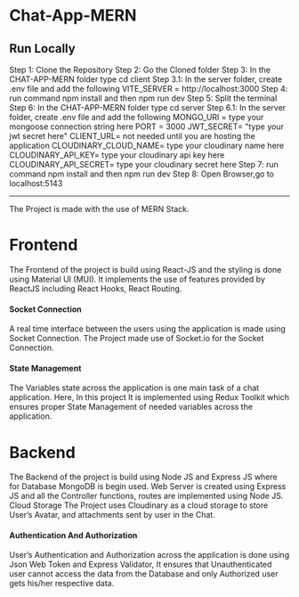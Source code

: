# Chat-App-MERN

## Run Locally
Step 1: Clone the Repository
Step 2: Go the Cloned folder
Step 3: In the CHAT-APP-MERN folder type cd client
Step 3.1: In the server folder, create .env file and add the following 
            VITE_SERVER = http://localhost:3000
Step 4: run command npm install and then npm run dev
Step 5: Split the terminal
Step 6: In the CHAT-APP-MERN folder type cd server 
Step 6.1: In the server folder, create .env file and add the following 
            MONGO_URI = type your mongoose connection string here
            PORT = 3000
            JWT_SECRET= "type your jwt secret here"
            CLIENT_URL= not needed until you are hosting the application
            CLOUDINARY_CLOUD_NAME= type your cloudinary name here
            CLOUDINARY_API_KEY= type your cloudinary api key here
            CLOUDINARY_API_SECRET= type your cloudinary secret here
Step 7: run command npm install and then npm run dev
Step 8: Open Browser,go to localhost:5143


---------------------------------------------------------------------------------------------------------

The Project is made with the use of MERN Stack.

# Frontend
The Frontend of the project is build using React-JS and the styling is done using Material UI (MUI). It implements the use of features provided by ReactJS including React Hooks, React Routing.

#### Socket Connection
A real time interface between the users using the application is made using Socket Connection. The Project made use of Socket.io for the Socket Connection.

#### State Management
The Variables state across the application is one main task of a chat application. Here, In this project It is implemented using Redux Toolkit which ensures proper State Management of needed variables across the application.



# Backend
The Backend of the project is build using Node JS and Express JS where for Database MongoDB is begin used. Web Server is created using Express JS and all the Controller functions, routes are implemented using Node JS.
Cloud Storage
The Project uses Cloudinary as a cloud storage to store User’s Avatar, and attachments sent by user in the Chat.



#### Authentication And Authorization
User’s Authentication and Authorization across the application is done using Json Web Token and Express Validator, It ensures that Unauthenticated user cannot access the data from the Database and only Authorized user gets his/her respective data.
